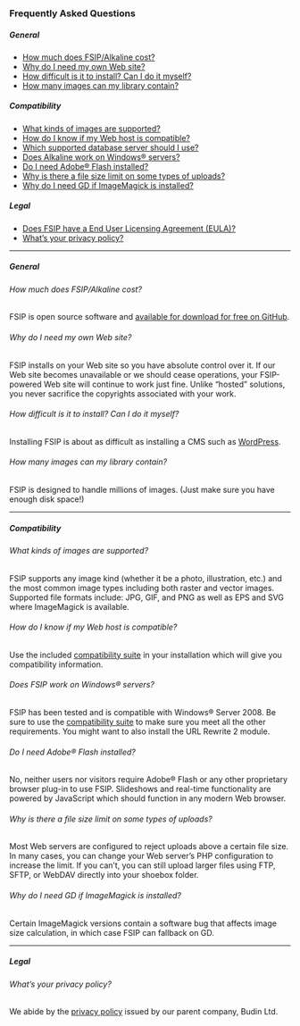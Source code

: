 ### Frequently Asked Questions

<h5>General</h5>

<ul>
	<li><a href="#how-much">How much does FSIP/Alkaline cost?</a></li>
	<li><a href="#why-web-site">Why do I need my own Web site?</a></li>
	<li><a href="#how-difficult">How difficult is it to install? Can I do it myself?</a></li>
	<li><a href="#how-many-images">How many images can my library contain?</a></li>
</ul>

<h5>Compatibility</h5>

<ul>
	<li><a href="#image-types">What kinds of images are supported?</a></li>
	<li><a href="#how-compatible">How do I know if my Web host is compatible?</a></li>
	<li><a href="#which-rbdms">Which supported database server should I use?</a></li>
	<li><a href="#alkaline-on-windows">Does Alkaline work on Windows&#0174; servers?</a></li>
	<li><a href="#do-i-need-adobe-flash">Do I need Adobe&#0174; Flash installed?</a></li>
	<li><a href="#file-size-limit-uploads">Why is there a file size limit on some types of uploads?</a></li>
	<li><a href="#gd-plus-im">Why do I need GD if ImageMagick is installed?</a></li>
</ul>


<h5>Legal</h5>

<ul>
	<li><a href="#eula">Does FSIP have a End User Licensing Agreement (EULA)?</a></li>
	<li><a href="#privacy">What&#8217;s your privacy policy?</a></li>
</ul>

<hr />

##### General

<h6 id="how-much">How much does FSIP/Alkaline cost?</h6>

<p>FSIP is open source software and <a href="https://github.com/darylhawes/fsip"> available for download for free on GitHub</a>.</p>


<h6 id="#why-web-site">Why do I need my own Web site?</h6>

<p>FSIP installs on your Web site so you have absolute control over it. If our Web site becomes unavailable or we should cease operations, your FSIP-powered Web site will continue to work just fine. Unlike &#8220;hosted&#8221; solutions, you never sacrifice the copyrights associated with your work.</p>

<h6 id="#how-difficult">How difficult is it to install? Can I do it myself?</h6>

<p>Installing FSIP is about as difficult as installing a CMS such as <a href="http://www.wordpress.org/">WordPress</a>.</p>


<h6 id="how-many-images">How many images can my library contain?</h6>

<p>FSIP is designed to handle millions of images. (Just make sure you have enough disk space!)</p>

<hr />

##### Compatibility

<h6 id="image-types">What kinds of images are supported?</h6>

FSIP supports any image kind (whether it be a photo, illustration, etc.) and the most common image types including both raster and vector images. Supported file formats include: JPG, GIF, and PNG as well as EPS and SVG where ImageMagick is available. 

<h6 id="how-compatible">How do I know if my Web host is compatible?</h6>

<p>Use the included <a href="/compatibility/">compatibility suite</a> in your installation which will give you compatibility information.</p>

<h6 id="fsip-on-windows">Does FSIP work on Windows&#0174; servers?</h6>

<p>FSIP has been tested and is compatible with Windows&#0174; Server 2008. Be sure to use the <a href="/compatibility/">compatibility suite</a> to make sure you meet all the other requirements. You might want to also install the URL Rewrite 2 module.</p>

<h6 id="do-i-need-adobe-flash">Do I need Adobe&#0174; Flash installed?</h6>

<p>No, neither users nor visitors require Adobe&#0174; Flash or any other proprietary browser plug-in to use FSIP. Slideshows and real-time functionality are powered by JavaScript which should function in any modern Web browser.</p>

<h6 id="file-size-limit-uploads">Why is there a file size limit on some types of uploads?</h6>

<p>Most Web servers are configured to reject uploads above a certain file size. In many cases, you can change your Web server&#8217;s PHP configuration to increase the limit. If you can&#8217;t, you can still upload larger files using FTP, SFTP, or WebDAV directly into your shoebox folder.</p>

<h6 id="gd-plus-im">Why do I need GD if ImageMagick is installed?</h6>

<p>Certain ImageMagick versions contain a software bug that affects image size calculation, in which case FSIP can fallback on GD.</p>

<hr />


##### Legal

<h6 id="privacy">What&#8217;s your privacy policy?</h6>

<p>We abide by the <a href="http://www.budinltd.com/privacy/">privacy policy</a> issued by our parent company, Budin Ltd.</p>
